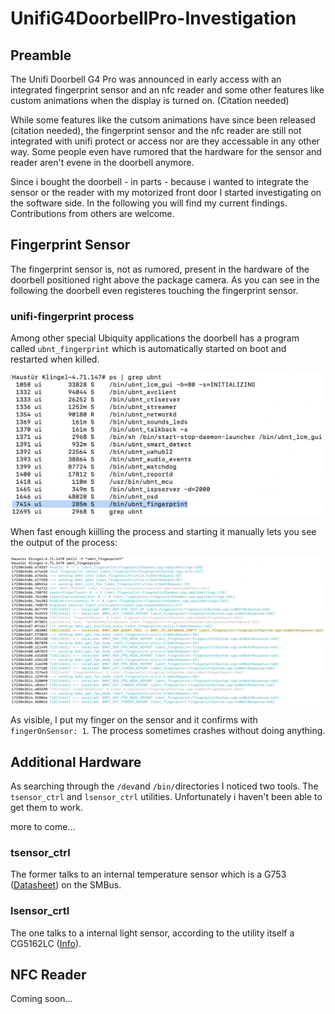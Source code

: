 # UnifiG4DoorbellPro-Investigation
## Preamble
The Unifi Doorbell G4 Pro was announced in early access with an integrated fingerprint sensor and an nfc reader and some other features like custom animations when the display is turned on. (Citation needed)

While some features like the cutsom animations have since been released (citation needed), the fingerprint sensor and the nfc reader are still not integrated with unifi protect or access nor are they accessable in any other way. Some people even have rumored that the hardware for the sensor and reader aren't evene in the doorbell anymore.

Since i bought the doorbell - in parts -  because i wanted to integrate the sensor or the reader with my motorized front door I started investigating on the software side.
In the following you will find my current findings. Contributions from others are welcome.


## Fingerprint Sensor
The fingerprint sensor is, not as rumored, present in the hardware of the doorbell positioned right above the package camera. As you can see in the following the doorbell even registeres touching the fingerprint sensor.

### unifi-fingerprint process
Among other special Ubiquity applications the doorbell has a program called ```ubnt_fingerprint``` which is automatically started on boot and restarted when killed.

![alt text](image.png)

When fast enough kiilling the process and starting it manually lets you see the output of the process:

![alt text](image-1.png)

As visible, I put my finger on the sensor and it confirms with ```fingerOnSensor: 1```. The process sometimes crashes without doing anything. 

## Additional Hardware
As searching through the ```/dev```and ```/bin/```directories I noticed two tools. The ```tsensor_ctrl``` and ```lsensor_ctrl``` utilities. Unfortunately i haven't been able to get them to work.

more to come...

### tsensor_ctrl
The former talks to an internal temperature sensor which is a G753 ([Datasheet](http://www.gmt.com.tw/product/datasheet/EDS-753.pdf)) on the SMBus. 

### lsensor_crtl
The one talks to a internal light sensor, according to the utility itself a CG5162LC ([Info](https://www.ever-full.com/en/products/ambient-light-sensor/)).

## NFC Reader
Coming soon...
